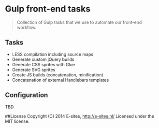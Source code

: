 Gulp front-end tasks
====================

<blockquote><p>Collection of Gulp tasks that we use to automate our front-end workflow.</p></blockquote>

## Tasks
* LESS compilation including source maps
* Generate custom jQuery builds
* Generate CSS sprites with Glue
* Generate SVG sprites
* Create JS builds (concatenation, minification)
* Concatenation of external Handlebars templates

## Configuration
TBD

##License
Copyright (C) 2014 E-sites, <a href="http://www.e-sites.nl/">http://e-sites.nl/</a> Licensed under the MIT license.
